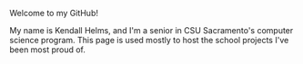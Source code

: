 Welcome to my GitHub!

My name is Kendall Helms, and I'm a senior in CSU Sacramento's computer science program.
This page is used mostly to host the school projects I've been most proud of.
